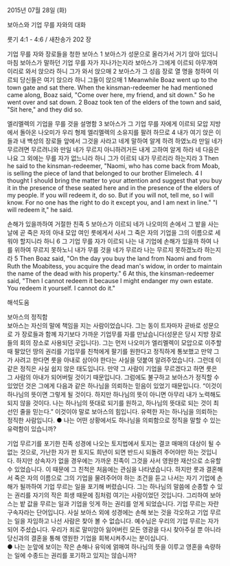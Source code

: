 2015년 07월 28일 (화)

보아스와 기업 무를 자와의 대화 



룻기 4:1 - 4:6 / 새찬송가 202 장


기업 무를 자와 장로들을 청한 보아스
1 보아스가 성문으로 올라가서 거기 앉아 있더니 마침 보아스가 말하던 기업 무를 자가 지나가는지라 보아스가 그에게 이르되 아무개여 이리로 와서 앉으라 하니 그가 와서 앉으매 2 보아스가 그 성읍 장로 열 명을 청하여 이르되 당신들은 여기 앉으라 하니 그들이 앉으매 
1 Meanwhile Boaz went up to the town gate and sat there. When the kinsman-redeemer he had mentioned came along, Boaz said, "Come over here, my friend, and sit down." So he went over and sat down. 2 Boaz took ten of the elders of the town and said, "Sit here," and they did so. 

엘리멜렉의 기업을 무를 것을 설명함
3 보아스가 그 기업 무를 자에게 이르되 모압 지방에서 돌아온 나오미가 우리 형제 엘리멜렉의 소유지를 팔려 하므로 4 내가 여기 앉은 이들과 내 백성의 장로들 앞에서 그것을 사라고 네게 말하여 알게 하려 하였노라 만일 네가 무르려면 무르려니와 만일 네가 무르지 아니하려거든 내게 고하여 알게 하라 네 다음은 나요 그 외에는 무를 자가 없느니라 하니 그가 이르되 내가 무르리라 하는지라 
3 Then he said to the kinsman-redeemer, "Naomi, who has come back from Moab, is selling the piece of land that belonged to our brother Elimelech. 4 I thought I should bring the matter to your attention and suggest that you buy it in the presence of these seated here and in the presence of the elders of my people. If you will redeem it, do so. But if you will not, tell me, so I will know. For no one has the right to do it except you, and I am next in line." "I will redeem it," he said. 


손해가 있을까하여 거절한 친족
5 보아스가 이르되 네가 나오미의 손에서 그 밭을 사는 날에 곧 죽은 자의 아내 모압 여인 룻에게서 사서 그 죽은 자의 기업을 그의 이름으로 세워야 할지니라 하니 6 그 기업 무를 자가 이르되 나는 내 기업에 손해가 있을까 하여 나를 위하여 무르지 못하노니 내가 무를 것을 네가 무르라 나는 무르지 못하겠노라 하는지라 
5 Then Boaz said, "On the day you buy the land from Naomi and from Ruth the Moabitess, you acquire the dead man's widow, in order to maintain the name of the dead with his property." 6 At this, the kinsman-redeemer said, "Then I cannot redeem it because I might endanger my own estate. You redeem it yourself. I cannot do it."

해석도움





보아스의 정직함  
보아스는 자신의 말에 책임을 지는 사람이었습니다. 그는 동이 트자마자 곧바로 성문으로 가 장로들과 함께 자기보다 가까운 기업무를 자를 만났습니다(성문은 당시 지방 장로들의 회의 장소로 사용되던 곳입니다). 그는 먼저 나오미가 엘리멜렉이 모압으로 이주할 때 팔았던 땅의 권리를 기업무를 친척에게 팔기를 원한다고 정직하게 통보했고 만약 그가 사려고 한다면 룻을 아내로 삼아야 한다는 사실을 덧붙여 알려주었습니다.
그런데 이같은 정직은 사실 쉽지 않은 태도입니다. 만약 그 사람이 기업을 무르겠다고 하면 룻은 그 사람의 아내가 되어버릴 것이기 때문입니다. 그럼에도 불구하고 보아스가 정직할 수 있었던 것은 그에게 다음과 같은 하나님을 의뢰하는  믿음이 있었기 때문입니다. 
“이것이 하나님의 뜻이면 그렇게 될 것이다. 하지만 하나님의 뜻이 아니면 아무리 내가 노력해도 되지 않을 것이다. 나는 하나님의 뜻대로 되기를 원하고, 하나님의 뜻대로 되는 것이 최선인 줄을 믿는다.” 
이것이야 말로 보아스의 힘입니다. 유력한 자는 하나님을 의뢰하는 정직한 사람입니다. 
● 나는 어떤 상황에서도 하나님을 의뢰함으로 정직을 말할 수 있는 유력함이 있습니까?  

기업 무르기를 포기한 친족
성경에 나오는 토지법에서 토지는 결코 매매의 대상이 될 수 없는 것으로, 가난한 자가 판 토지도 희년이 되면 반드시 되돌려 주어야만 하는 것입니다. 하지만 상속자가 없을 경우에는 가까운 친족이 그것을 사서 영원한 재산으로 소유할 수 있었습니다. 이 때문에 그 친척은 처음에는 관심을 나타냈습니다. 
하지만 룻과 결혼해서 죽은 자의 이름으로 그의 기업을 물려주어야 하는 조건을 듣고 나서는 자기 기업에 손해가 될까하여 기업 무르는 일을 포기해 버렸습니다.  그는 하나님의 말씀에 순종할 수 있는 권리를 자기의 작은 희생 때문에 짐처럼 여기는 사람이었던 것입니다. 그리하여 보아스는 밭 값을 무르는 일과 기업을 잇게 하는 권리를 얻게 되었습니다. 기업 무르는 자란 구속자라는 단어입니다. 사실 보아스 외에 성경에는 손해 보는 것을 각오하고 기업 무르는 일을 자임하고 나선 사람은 찾아 볼 수 없습니다. 예수님은 우리의 기업 무르는 자가 되어 주셨습니다. 우리가 죄로 말미암아 잃어버린 모든 영광을 다시 찾아주실 뿐 아니라 당신과의 결혼을 통해 영원한 기업을 회복시켜주시는 분이십니다.  
● 나는 눈앞에 보이는 작은 손해나 유익에 얽매여 하나님의 뜻을 이루고 영혼을 속량하는 일에 수종드는 권리를 포기하고 있지는 않습니까?